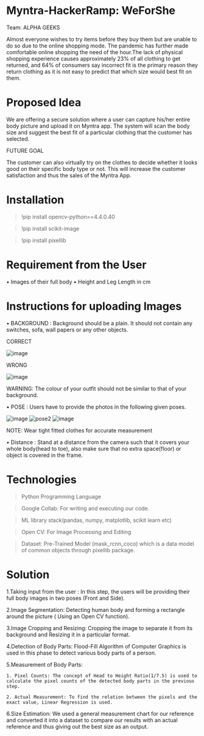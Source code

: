 # Myntra-HackerRamp: WeForShe
Team: ALPHA GEEKS

Almost everyone wishes to try items before they buy them but are unable to do so due to the online shopping mode. The pandemic has further made comfortable online shopping the need of the hour.The lack of physical shopping experience causes approximately 23% of all clothing to get returned, and 64% of consumers say incorrect fit is the primary reason they return clothing as it is not easy to predict that which size would best fit on them.


# Proposed Idea
We are offering a secure solution where a user can capture his/her entire body picture and upload it on Myntra app. The system will scan the body size and suggest the best fit of a particular clothing that the customer has selected.


FUTURE GOAL

The customer can also virtually try on the clothes to decide whether it looks good on their specific body type or not. This will increase the customer satisfaction and thus the sales of the Myntra App.



# Installation

> !pip install opencv-python==4.4.0.40

> !pip install scikit-image

> !pip install pixellib


# Requirement from the User
•	Images of their full body
•	Height and Leg Length in cm

# Instructions for uploading Images
•	BACKGROUND :
Background should be a plain. It should not contain any switches, sofa, wall papers or any other objects.


CORRECT 

![image](https://user-images.githubusercontent.com/60663789/114011695-28f1b900-9883-11eb-8434-22b1d7c0500c.png)           

WRONG

![image](https://user-images.githubusercontent.com/60663789/114011883-5b031b00-9883-11eb-9251-191f9024b1ff.png)

WARNING: The colour of your outfit should not be similar to that of your background.


•	POSE :
Users have to provide the photos in the following given poses.


![image](https://user-images.githubusercontent.com/60663789/114013812-97377b00-9885-11eb-8ea5-cd28a8e07695.png)  ![pose2](https://user-images.githubusercontent.com/60663789/114013925-b2a28600-9885-11eb-8b10-f9fef2037344.PNG) ![image](https://user-images.githubusercontent.com/60663789/114013987-c5b55600-9885-11eb-8dc9-ec82fd14067f.png)



NOTE: Wear tight fitted clothes for accurate measurement


•	Distance :
Stand at a distance from the camera such that it covers your whole body(head to toe),  also make sure that no extra space(floor) or object is covered in the frame.

# Technologies

> Python Programming Language

> Google Collab: For writing and executing our code.

> ML library stack(pandas, numpy, matplotlib, scikit learn etc)

> Open CV: For Image Processing and Editing

> Dataset: Pre-Trained Model (mask_rcnn_coco) which is a data model of common objects through pixellib package.



# Solution

1.Taking input from the user : In this step, the users will be providing their full body images in two poses (Front and Side).

2.Image Segmentation: Detecting human body and forming a rectangle around the picture ( Using an Open CV function).

3.Image Cropping and Resizing: Cropping the image to separate it from its background and Resizing it in a particular format.

4.Detection of Body Parts: Flood-Fill Algorithm of Computer Graphics is used in this phase to detect various body parts of a person.

5.Measurement of Body Parts:


	1. Pixel Counts: The concept of Head to Height Ratio(1/7.5) is used to calculate the pixel counts of the detected body parts in the previous step.

 	2. Actual Measurement: To find the relation between the pixels and the exact value, Linear Regression is used.


6.Size Estimation: We used a general measurement chart for our reference and converted it into a dataset to compare our results with an actual reference and thus giving out the best size as an output.










                                                                                             
